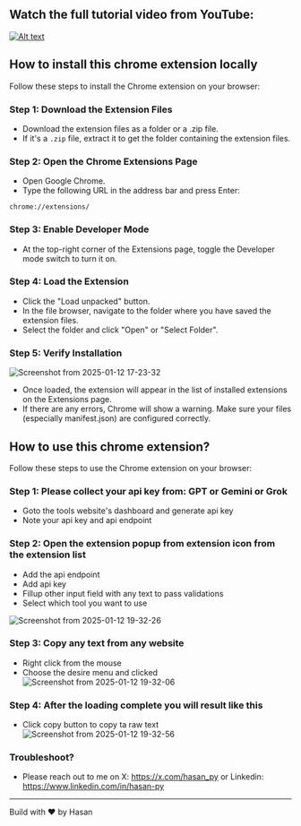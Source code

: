 ## Watch the full tutorial video from YouTube:

[![Alt text](https://img.youtube.com/vi/troznI6r17I/hqdefault.jpg)](https://youtu.be/troznI6r17I?si=jvxJS16LaGASb9FW)


## How to install this chrome extension locally
Follow these steps to install the Chrome extension on your browser:

### Step 1: Download the Extension Files
- Download the extension files as a folder or a .zip file.
- If it's a `.zip` file, extract it to get the folder containing the extension files.


### Step 2: Open the Chrome Extensions Page
- Open Google Chrome.
- Type the following URL in the address bar and press Enter:
```
chrome://extensions/
```

### Step 3: Enable Developer Mode
- At the top-right corner of the Extensions page, toggle the Developer mode switch to turn it on.


### Step 4: Load the Extension
- Click the "Load unpacked" button.
- In the file browser, navigate to the folder where you have saved the extension files.
- Select the folder and click "Open" or "Select Folder".

### Step 5: Verify Installation
![Screenshot from 2025-01-12 17-23-32](https://github.com/user-attachments/assets/d1b47664-a853-43c7-83c0-72f568c8f354)
- Once loaded, the extension will appear in the list of installed extensions on the Extensions page.
- If there are any errors, Chrome will show a warning. Make sure your files (especially manifest.json) are configured correctly.

## How to use this chrome extension?
Follow these steps to use the Chrome extension on your browser:

### Step 1: Please collect your api key from: GPT or Gemini or Grok
- Goto the tools website's dashboard and generate api key
- Note your api key and api endpoint

### Step 2: Open the extension popup from extension icon from the extension list
- Add the api endpoint 
- Add api key 
- Fillup other input field with any text to pass validations
- Select which tool you want to use 

![Screenshot from 2025-01-12 19-32-26](https://github.com/user-attachments/assets/f0eecb25-6c1d-484d-9cf1-699a30afed5a)

### Step 3: Copy any text from any website
- Right click from the mouse
- Choose the desire menu and clicked
![Screenshot from 2025-01-12 19-32-06](https://github.com/user-attachments/assets/fc52f860-e3c0-4538-a4a3-ff2c8ad2c47a)

### Step 4: After the loading complete you will result like this
- Click copy button to copy ta raw text
![Screenshot from 2025-01-12 19-32-56](https://github.com/user-attachments/assets/5d3969f8-f9e5-4ba8-bbaf-748abefe3c4f)


### Troubleshoot? 
- Please reach out to me on
X: https://x.com/hasan_py or
Linkedin: https://www.linkedin.com/in/hasan-py


-----
Build with ❤️ by Hasan




